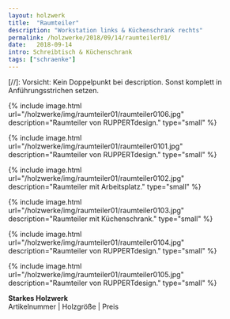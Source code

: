 ```yaml
---
layout: holzwerk
title:  "Raumteiler"
description: "Workstation links & Küchenschrank rechts"
permalink: /holzwerke/2018/09/14/raumteiler01/
date:   2018-09-14
intro: Schreibtisch & Küchenschrank
tags: ["schraenke"]
---
```



[//]: Vorsicht: Kein Doppelpunkt bei description. Sonst komplett in Anführungsstrichen setzen.

{% include image.html url="/holzwerke/img/raumteiler01/raumteiler0106.jpg" description="Raumteiler von RUPPERTdesign." type="small" %}


{% include image.html url="/holzwerke/img/raumteiler01/raumteiler0101.jpg" description="Raumteiler von RUPPERTdesign." type="small" %}

{% include image.html url="/holzwerke/img/raumteiler01/raumteiler0102.jpg" description="Raumteiler mit Arbeitsplatz." type="small" %}

{% include image.html url="/holzwerke/img/raumteiler01/raumteiler0103.jpg" description="Raumteiler mit Küchenschrank." type="small" %}

{% include image.html url="/holzwerke/img/raumteiler01/raumteiler0104.jpg" description="Raumteiler von RUPPERTdesign." type="small" %}

{% include image.html url="/holzwerke/img/raumteiler01/raumteiler0105.jpg" description="Raumteiler von RUPPERTdesign." type="small" %}



**Starkes Holzwerk**   
Artikelnummer \|  Holzgröße \| Preis


